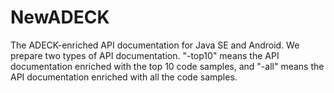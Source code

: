 # NewADECK

The ADECK-enriched API documentation for Java SE and Android. We prepare two types of API documentation. "-top10" means the API documentation enriched with the top 10 code samples, and "-all" means the API documentation enriched with all the code samples.
